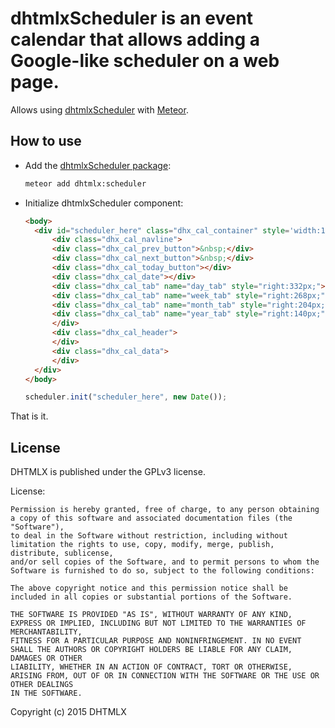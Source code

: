 dhtmlxScheduler is an event calendar that allows adding a Google-like scheduler on a web page.
================================

Allows using [dhtmlxScheduler](http://dhtmlx.com/docs/products/dhtmlxScheduler) with [Meteor](https://meteor.com/).

How to use
-----------

- Add the [dhtmlxScheduler package](https://atmospherejs.com/dhtmlx/scheduler):

    ```sh
    meteor add dhtmlx:scheduler
    ```

- Initialize dhtmlxScheduler component:

    ```html
	<body>
	  <div id="scheduler_here" class="dhx_cal_container" style='width:100%; height:500px;'>
	      <div class="dhx_cal_navline">
		  <div class="dhx_cal_prev_button">&nbsp;</div>
		  <div class="dhx_cal_next_button">&nbsp;</div>
		  <div class="dhx_cal_today_button"></div>
		  <div class="dhx_cal_date"></div>
		  <div class="dhx_cal_tab" name="day_tab" style="right:332px;"></div>
		  <div class="dhx_cal_tab" name="week_tab" style="right:268px;"></div>
		  <div class="dhx_cal_tab" name="month_tab" style="right:204px;"></div>
		  <div class="dhx_cal_tab" name="year_tab" style="right:140px;"></div>
	      </div>
	      <div class="dhx_cal_header">
	      </div>
	      <div class="dhx_cal_data">
	      </div>
	  </div>
	</body>
    ```

    ```js
    scheduler.init("scheduler_here", new Date());
    ```

That is it.

License
----------

DHTMLX is published under the GPLv3 license.

License:

	Permission is hereby granted, free of charge, to any person obtaining a copy of this software and associated documentation files (the "Software"),
	to deal in the Software without restriction, including without limitation the rights to use, copy, modify, merge, publish, distribute, sublicense,
	and/or sell copies of the Software, and to permit persons to whom the Software is furnished to do so, subject to the following conditions:

	The above copyright notice and this permission notice shall be included in all copies or substantial portions of the Software.

	THE SOFTWARE IS PROVIDED "AS IS", WITHOUT WARRANTY OF ANY KIND, EXPRESS OR IMPLIED, INCLUDING BUT NOT LIMITED TO THE WARRANTIES OF MERCHANTABILITY,
	FITNESS FOR A PARTICULAR PURPOSE AND NONINFRINGEMENT. IN NO EVENT SHALL THE AUTHORS OR COPYRIGHT HOLDERS BE LIABLE FOR ANY CLAIM, DAMAGES OR OTHER
	LIABILITY, WHETHER IN AN ACTION OF CONTRACT, TORT OR OTHERWISE, ARISING FROM, OUT OF OR IN CONNECTION WITH THE SOFTWARE OR THE USE OR OTHER DEALINGS
	IN THE SOFTWARE.


Copyright (c) 2015 DHTMLX
